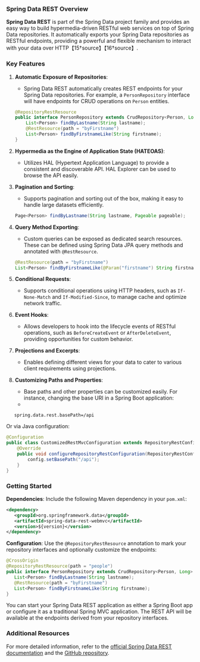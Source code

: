 ### Spring Data REST Overview

**Spring Data REST** is part of the Spring Data project family and provides an easy way to build hypermedia-driven RESTful web services on top of Spring Data repositories. It automatically exports your Spring Data repositories as RESTful endpoints, providing a powerful and flexible mechanism to interact with your data over HTTP【15†source】【16†source】.

### Key Features

1. **Automatic Exposure of Repositories**:
   - Spring Data REST automatically creates REST endpoints for your Spring Data repositories. For example, a `PersonRepository` interface will have endpoints for CRUD operations on `Person` entities.
   ```java
   @RepositoryRestResource
   public interface PersonRepository extends CrudRepository<Person, Long> {
       List<Person> findByLastname(String lastname);
       @RestResource(path = "byFirstname")
       List<Person> findByFirstnameLike(String firstname);
   }
   ```

2. **Hypermedia as the Engine of Application State (HATEOAS)**:
   - Utilizes HAL (Hypertext Application Language) to provide a consistent and discoverable API. HAL Explorer can be used to browse the API easily.

3. **Pagination and Sorting**:
   - Supports pagination and sorting out of the box, making it easy to handle large datasets efficiently.
   ```java
   Page<Person> findByLastname(String lastname, Pageable pageable);
   ```

4. **Query Method Exporting**:
   - Custom queries can be exposed as dedicated search resources. These can be defined using Spring Data JPA query methods and annotated with `@RestResource`.
   ```java
   @RestResource(path = "byFirstname")
   List<Person> findByFirstnameLike(@Param("firstname") String firstname);
   ```

5. **Conditional Requests**:
   - Supports conditional operations using HTTP headers, such as `If-None-Match` and `If-Modified-Since`, to manage cache and optimize network traffic.

6. **Event Hooks**:
   - Allows developers to hook into the lifecycle events of RESTful operations, such as `BeforeCreateEvent` or `AfterDeleteEvent`, providing opportunities for custom behavior.

7. **Projections and Excerpts**:
   - Enables defining different views for your data to cater to various client requirements using projections.

8. **Customizing Paths and Properties**:
   - Base paths and other properties can be customized easily. For instance, changing the base URI in a Spring Boot application:
   - 
```properties
   spring.data.rest.basePath=/api
```
   
   
   Or via Java configuration:
   ```java
   @Configuration
   public class CustomizedRestMvcConfiguration extends RepositoryRestConfigurerAdapter {
       @Override
       public void configureRepositoryRestConfiguration(RepositoryRestConfiguration config, CorsRegistry cors) {
           config.setBasePath("/api");
       }
   }
   ```

### Getting Started

**Dependencies**:
Include the following Maven dependency in your `pom.xml`:
```xml
<dependency>
   <groupId>org.springframework.data</groupId>
   <artifactId>spring-data-rest-webmvc</artifactId>
   <version>${version}</version>
</dependency>
```

**Configuration**:
Use the `@RepositoryRestResource` annotation to mark your repository interfaces and optionally customize the endpoints:
```java
@CrossOrigin
@RepositoryRestResource(path = "people")
public interface PersonRepository extends CrudRepository<Person, Long> {
   List<Person> findByLastname(String lastname);
   @RestResource(path = "byFirstname")
   List<Person> findByFirstnameLike(String firstname);
}
```

You can start your Spring Data REST application as either a Spring Boot app or configure it as a traditional Spring MVC application. The REST API will be available at the endpoints derived from your repository interfaces.

### Additional Resources

For more detailed information, refer to the [official Spring Data REST documentation](https://spring.io/projects/spring-data-rest) and the [GitHub repository](https://github.com/spring-projects/spring-data-rest).